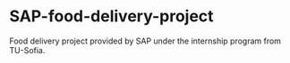 # SAP-food-delivery-project
Food delivery project provided by SAP under the internship program from TU-Sofia.
